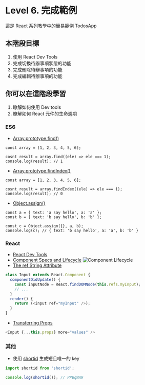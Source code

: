 # Level 6. 完成範例
這是 React 系列教學中的簡易範例 TodosApp


## 本階段目標
1. 使用 React Dev Tools
2. 完成切換待辦事項狀態的功能
3. 完成刪除待辦事項的功能
4. 完成編輯待辦事項的功能


## 你可以在這階段學習
1. 瞭解如何使用 Dev tools
2. 瞭解如何 React 元件的生命週期

### ES6
- [Array.prototype.find()](https://developer.mozilla.org/zh-TW/docs/Web/JavaScript/Reference/Global_Objects/Array/find)
```
const array = [1, 2, 3, 4, 5, 6];

cosnt result = array.find((ele) => ele === 1);
console.log(result); // 1
```
- [Array.prototype.findIndex()](https://developer.mozilla.org/zh-TW/docs/Web/JavaScript/Reference/Global_Objects/Array/findIndex)
```
const array = [1, 2, 3, 4, 5, 6];

cosnt result = array.findIndex((ele) => ele === 1);
console.log(result); // 0
```
- [Object.assign()](https://developer.mozilla.org/en-US/docs/Web/JavaScript/Reference/Global_Objects/Object/assign)
```
const a = { text: 'a say hello', a: 'a' };
const b = { text: 'b say hello', b: 'b' };

const c = Object.assign({}, a, b);
console.log(c); // { text: 'b say hello', a: 'a', b: 'b' }
```

### React
- [React Dev Tools](https://chrome.google.com/webstore/detail/react-developer-tools/fmkadmapgofadopljbjfkapdkoienihi)
- [Component Specs and Lifecycle](https://facebook.github.io/react/docs/component-specs.html)
![Component Lifecycle](https://pbs.twimg.com/media/B-G3_T8CcAAmTHV.jpg:large)
- [The ref String Attribute](https://facebook.github.io/react/docs/more-about-refs.html#the-ref-string-attribute)
```js
class Input extends React.Component {
  componentDidUpdate() {
    const inputNode = React.findDOMNode(this.refs.myInput);
    // ...
  }
  render() {
    return (<input ref="myInput" />);
  }
}
```
- [Transferring Props](https://facebook.github.io/react/docs/transferring-props.html)
```js
<Input {...this.props} more="values" />
```

### 其他
- 使用 [shortid](https://github.com/dylang/shortid) 生成短且唯一的 key
```js
import shortid from 'shortid';

console.log(shortid()); // PPBqWA9
```

